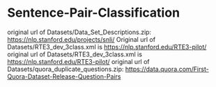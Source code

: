 # Sentence-Pair-Classification
original url of Datasets/Data_Set_Descriptions.zip: https://nlp.stanford.edu/projects/snli/
Original url of Datasets/RTE3_dev_3class.xml is https://nlp.stanford.edu/RTE3-pilot/
original url of Datasets/RTE3_dev_3class.xml is https://nlp.stanford.edu/RTE3-pilot/
original url of Datasets/quora_duplicate_questions.zip: https://data.quora.com/First-Quora-Dataset-Release-Question-Pairs
